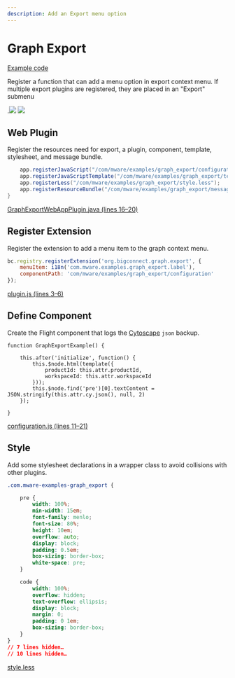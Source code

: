 ```yaml
---
description: Add an Export menu option
---
```


# Graph Export

[Example code](https://github.com/mware-solutions/doc-examples/blob/master/extension-graph-export)

Register a function that can add a menu option in export context menu. If multiple export plugins are registered, they are placed in an "Export" submenu

.![](http://localhost/extension-points/front-end/graphExport/menu.png) ![](http://localhost/extension-points/front-end/graphExport/export.png)

## Web Plugin

Register the resources need for export, a plugin, component, template, stylesheet, and message bundle.

```java
    app.registerJavaScript("/com/mware/examples/graph_export/configuration.js", false);
    app.registerJavaScriptTemplate("/com/mware/examples/graph_export/template.hbs");
    app.registerLess("/com/mware/examples/graph_export/style.less");
    app.registerResourceBundle("/com/mware/examples/graph_export/messages.properties");
}
```

[GraphExportWebAppPlugin.java \(lines 16–20\)](https://github.com/mware-solutions/doc-examples/blob/master/extension-graph-export/src/main/java/com/mware/examples/graph_export/GraphExportWebAppPlugin.java#L16-L20)

## Register Extension

Register the extension to add a menu item to the graph context menu.

```javascript
bc.registry.registerExtension('org.bigconnect.graph.export', {
    menuItem: i18n('com.mware.examples.graph_export.label'),
    componentPath: 'com/mware/examples/graph_export/configuration'
});
```

[plugin.js \(lines 3–6\)](https://github.com/mware-solutions/doc-examples/blob/master/extension-graph-export/src/main/resources/com/mware/examples/graph_export/plugin.js#L3-L6)

## Define Component

Create the Flight component that logs the [Cytoscape](http://js.cytoscape.org/) `json` backup.

```text
function GraphExportExample() {

    this.after('initialize', function() {
        this.$node.html(template({
            productId: this.attr.productId,
            workspaceId: this.attr.workspaceId
        }));
        this.$node.find('pre')[0].textContent = JSON.stringify(this.attr.cy.json(), null, 2)
    });

}
```

[configuration.js \(lines 11–21\)](https://github.com/mware-solutions/doc-examples/blob/master/extension-graph-export/src/main/resources/com/mware/examples/graph_export/configuration.js#L11-L21)

## Style

Add some stylesheet declarations in a wrapper class to avoid collisions with other plugins.

```css
.com.mware-examples-graph_export {

    pre {
        width: 100%;
        min-width: 15em;
        font-family: menlo;
        font-size: 80%;
        height: 10em;
        overflow: auto;
        display: block;
        padding: 0.5em;
        box-sizing: border-box;
        white-space: pre;
    }

    code {
        width: 100%;
        overflow: hidden;
        text-overflow: ellipsis;
        display: block;
        margin: 0;
        padding: 0 1em;
        box-sizing: border-box;
    }
}
// 7 lines hidden…
// 10 lines hidden…
```

[style.less](https://github.com/mware-solutions/doc-examples/blob/master/extension-graph-export/src/main/resources/com/mware/examples/graph_export/style.less)

